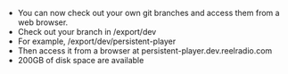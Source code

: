 - You can now check out your own git branches and access them from a web browser.
- Check out your branch in /export/dev
- For example, /export/dev/persistent-player
- Then access it from a browser at persistent-player.dev.reelradio.com
- 200GB of disk space are available

